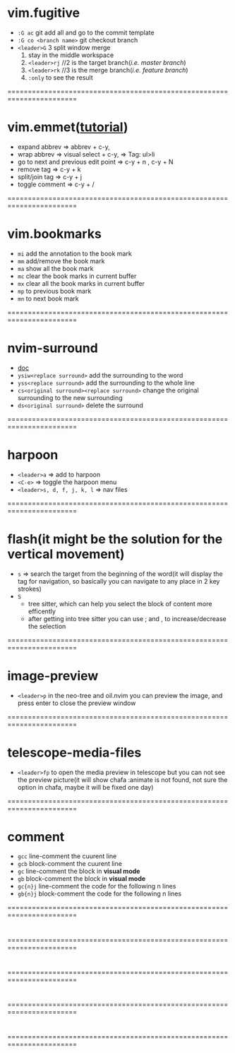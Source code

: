 # vim.fugitive

- `:G ac` git add all and go to the commit template
- `:G co <branch name>` git checkout branch
- `<leader>G` 3 split window merge
  1.  stay in the middle workspace
  2.  `<leader>rj` //2 is the target branch(_i.e. master branch_)
  3.  `<leader>rk` //3 is the merge branch(_i.e. feature branch_)
  4.  `:only` to see the result

=======================================================================

# vim.emmet([tutorial](https://raw.githubusercontent.com/mattn/emmet-vim/master/TUTORIAL))

- expand abbrev => abbrev + c-y,
- wrap abbrev => visual select + c-y, => Tag: ul>li
- go to next and previous edit point => c-y + n , c-y + N
- remove tag => c-y + k
- split/join tag => c-y + j
- toggle comment => c-y + /

=======================================================================

# vim.bookmarks

- `mi` add the annotation to the book mark
- `mm` add/remove the book mark
- `ma` show all the book mark
- `mc` clear the book marks in current buffer
- `mx` clear all the book marks in current buffer
- `mp` to previous book mark
- `mn` to next book mark

=======================================================================

# nvim-surround

- [doc](https://github.com/kylechui/nvim-surround/blob/main/doc/nvim-surround.txt)
- `ysiw<replace surround>` add the surrounding to the word
- `yss<replace surround>` add the surrounding to the whole line
- `cs<original surround><replace surround>` change the original surrounding to the new surrounding
- `ds<original surround>` delete the surround

=======================================================================

# harpoon

- `<leader>a` => add to harpoon
- `<C-e>` => toggle the harpoon menu
- `<leader>s, d, f, j, k, l` => nav files

=======================================================================

# flash(it might be the solution for the vertical movement)

- `s` => search the target from the beginning of the word(it will
  display the tag for navigation, so basically you can navigate to any
  place in 2 key strokes)
- `S`
  - tree sitter, which can help you select the block of content more efficently
  - after getting into tree sitter you can use ; and , to increase/decrease the selection

=======================================================================

# image-preview

- `<leader>p` in the neo-tree and oil.nvim you can preview the image, and press enter
  to close the preview window

=======================================================================

# telescope-media-files

- `<leader>fp` to open the media preview in telescope but you can not
  see the preview picture(it will show chafa :animate is not found,
  not sure the option in chafa, maybe it will be fixed one day)

=======================================================================

# comment

- `gcc` line-comment the cuurent line
- `gcb` block-comment the cuurent line
- `gc` line-comment the block in **visual mode**
- `gb` block-comment the block in **visual mode**
- `gc{n}j` line-comment the code for the following n lines
- `gb{n}j` block-comment the code for the following n lines

=======================================================================

#

=======================================================================

#

=======================================================================

#

=======================================================================

#

=======================================================================
